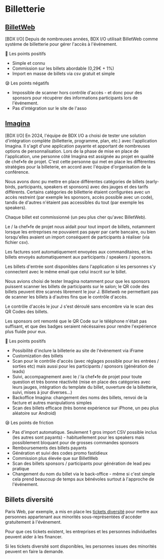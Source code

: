 # Billetterie

## [BilletWeb](https://www.billetweb.fr/)

[BDX I/O] Depuis de nombreuses années, BDX I/O utilisait BilletWeb comme système de billetterie pour gérer l'accès à l'événement.

🌟 Les points positifs

- Simple et connu
- Commission sur les billets abordable (0,29€ + 1%)
- Import en masse de billets via csv gratuit et simple

😪 Les points négatifs

- Impossible de scanner hors contrôle d'accès - et donc pour des sponsors pour récupérer des informations participants lors de l'événement.
- Pas d'intégration sur le site de l'asso

## [Imagina](https://imagina.com/fr/)

[BDX I/O] En 2024, l'équipe de BDX I/O a choisi de tester une solution d'intégration complète (billetterie, programme, plan, etc.) avec l'application Imagina. Il s'agit d'une application payante et apportant de nombreuses options de personnalisation. Lors de la phase de mise en place de l'application, une personne côté Imagina est assignée au projet en qualité de chef•fe de projet. C'est cette personne qui met en place les différentes stratégies pour la billeterie, en accord avec l'équipe d'organisation de la conférence.

Nous avons donc pu mettre en place différentes catégories de billets (early-birds, participants, speakers et sponsors) avec des jauges et des tarifs différents. Certains catégories de billetterie étaient configurées avec un accès restreint (par exemple les sponsors, accès possible avec un code), tandis de d'autres n'étaient pas accessibles du tout (par exemple les speakers).

Chaque billet est commissionné (un peu plus cher qu'avec BilletWeb).

Le / la chef•fe de projet nous aidait pour tout import de billets, notamment lorsque les entreprises ne pouvaient pas payer par carte bancaire, ou bien lorsqu'elles avaient un import conséquent de participants à réaliser (via fichier csv).

Les factures sont automatiquement envoyées aux commanditaires, et les billets envoyés automatiquement aux participants / speakers / sponsors.

Les billets d'entrée sont disponibles dans l'application si les personnes s'y connectent avec le même email que celui inscrit sur le billet.

Nous avions choisi de tester Imagina notamment pour que les sponsors puissent scanner les billets de participants sur le salon; le QR code des billets peuvent être scannés librement le jour J. Billetweb ne permettant pas de scanner les billets à d'autres fins que le contrôle d'accès.

Le contrôle d'accès le jour J s'est déroulé sans encombre via le scan des QR Codes des billets.

Les sponsors ont remonté que le QR Code sur le téléphone n'était pas suffisant, et que des badges seraient nécéssaires pour rendre l'expérience plus fluide pour eux.

🌟 Les points positifs

- Possibilité d'inclure la billeterie au site de l'évènement via iFrame
- Customization des billets
- Scan pour le contrôle d'accès (avec réglages possible pour les entrées / sorties etc) mais aussi pour les participants / sponsors (génération de leads)
- Suivi, accompagnement avec le / la chef•fe de projet pour toute question et très bonne réactivité (mise en place des catégories avec leurs jauges, intégration du template du billet, ouverture de la billetterie, suivi, mises à jour diverses...)
- Backoffice Imagina: changement des noms des billets, renvoi de la facture et autres manipulations simples
- Scan des billets efficace (très bonne expérience sur iPhone, un peu plus aléatoire sur Android)

😪 Les points de friction

- Pas d'import automatique. Seulement 1 gros import CSV possible inclus (les autres sont payants) - habituellement pour les speakers mais possiblement bloquant pour de grosses commandes sponsors
- Remboursements des billets payants
- Génération et suivi des codes promo fastidieux
- Commission plus élevée que sur BilletWeb
- Scan des billets sponsors / participants pour génération de lead peu pratique
- Changement du nom du billet via le back-office - même si c'est simple cela prend beaucoup de temps aux bénévoles surtout à l'approche de l'événement.

## Billets diversité

Paris Web, par exemple, a mis en place les [tickets diversité](https://www.paris-web.fr/actualites/2024/07/tickets-diversite-pour-paris-web-2024) pour mettre aux personnes appartenant aux minorités sous-représentées d'accéder gratuitement à l'événement.

Pour que ces tickets existent, les entreprises et les personnes individuelles peuvent aider à les financer.

Si les tickets diversité sont disponibles, les personnes issues des minorités peuvent en faire la demande.
